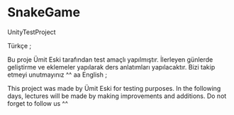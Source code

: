 # SnakeGame
UnityTestProject

Türkçe ;

Bu proje Ümit Eski tarafından test amaçlı yapılmıştır. İlerleyen günlerde geliştirme ve eklemeler yapılarak ders anlatımları yapılacaktır. Bizi takip etmeyi unutmayınız ^^
aa
English ;

This project was made by Ümit Eski for testing purposes. In the following days, lectures will be made by making improvements and additions. Do not forget to follow us ^^
